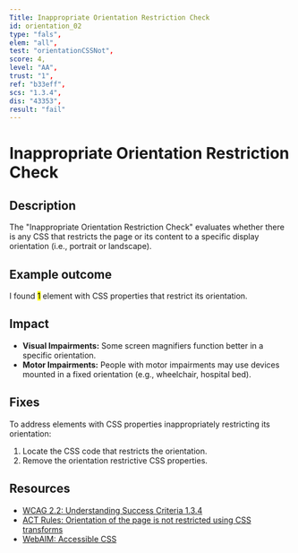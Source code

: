 ```yaml
---
Title: Inappropriate Orientation Restriction Check
id: orientation_02
type: "fals",
elem: "all",
test: "orientationCSSNot",
score: 4,
level: "AA",
trust: "1",
ref: "b33eff",
scs: "1.3.4",
dis: "43353",
result: "fail"
---
```


# Inappropriate Orientation Restriction Check

## Description

The "Inappropriate Orientation Restriction Check" evaluates whether there is any CSS that restricts the page or its content to a specific display orientation (i.e., portrait or landscape). 

## Example outcome

I found <mark>1</mark> element with CSS properties that restrict its orientation.

## Impact

- **Visual Impairments:** Some screen magnifiers function better in a specific orientation.
- **Motor Impairments:** People with motor impairments may use devices mounted in a fixed orientation (e.g., wheelchair, hospital bed).

## Fixes

To address elements with CSS properties inappropriately restricting its orientation:

1. Locate the CSS code that restricts the orientation.
2. Remove the orientation restrictive CSS properties.

## Resources

- [WCAG 2.2: Understanding Success Criteria 1.3.4](https://www.w3.org/WAI/WCAG22/Understanding/orientation)
- [ACT Rules: Orientation of the page is not restricted using CSS transforms](https://www.w3.org/WAI/standards-guidelines/act/rules/b33eff/proposed/)
- [WebAIM: Accessible CSS](https://webaim.org/techniques/css/)
